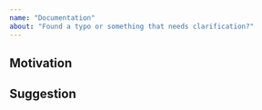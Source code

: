 ```yaml
---
name: "Documentation"
about: "Found a typo or something that needs clarification?"
---
```


<!-- Thanks for taking the time to open an issue and help make the docs better -->

## Motivation

<!-- Why should we update our docs? -->

<!-- What should we do instead? -->

## Suggestion

<!-- What should we do instead? -->
